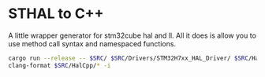 # STHAL to C++

A little wrapper generator for stm32cube hal and ll. All it does is allow you
to use method call syntax and namespaced functions.

```sh
cargo run --release -- $SRC/ $SRC/Drivers/STM32H7xx_HAL_Driver/ $SRC/HalCpp/
clang-format $SRC/HalCpp/* -i
```
